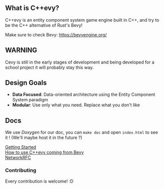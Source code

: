 ## What is C++evy?

C++evy is an entity component system game engine built in C++, and try to be the C++ alternative of Rust's Bevy!

Make sure to check Bevy: https://bevyengine.org/

## WARNING

Cevy is still in the early stages of development and being developed for a school project it will probably stay this way.

## Design Goals

* **Data Focused**: Data-oriented architecture using the Entity Component System paradigm
* **Modular**: Use only what you need. Replace what you don't like

## Docs

We use *Doxygen* for our doc, you can `make doc` and open `index.html` to see it ! (We'll maybe host it in the future ?)

[Getting Started](./docs/Getting%20Started.md)  
[How to use C++evy coming from Bevy](./docs/compare.md)  
[NetworkRFC](./docs/NetworkRFC.md)  

### Contributing

Every contribution is welcome! :D
